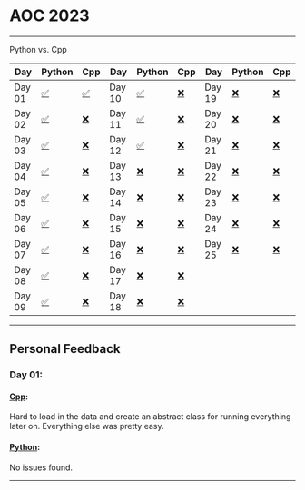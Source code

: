 # AOC 2023

---

Python vs. Cpp

| Day    | Python                      | Cpp                  | Day    | Python                       | Cpp                   | Day    | Python                       | Cpp                   |
| ------ | --------------------------- | -------------------- | ------ | ---------------------------- | --------------------- | ------ | ---------------------------- | --------------------- |
| Day 01 | [✅](./python/days/day1.py) | [✅](./cpp/day1.cpp) | Day 10 | [✅](./python/days/day10.py) | [❌](./cpp/day10.cpp) | Day 19 | [❌](./python/days/day19.py) | [❌](./cpp/day19.cpp) |
| Day 02 | [✅](./python/days/day2.py) | [❌](./cpp/day2.cpp) | Day 11 | [✅](./python/days/day11.py) | [❌](./cpp/day11.cpp) | Day 20 | [❌](./python/day20.py)      | [❌](./cpp/day20.cpp) |
| Day 03 | [✅](./python/days/day3.py) | [❌](./cpp/day3.cpp) | Day 12 | [✅](./python/days/day12.py) | [❌](./cpp/day12.cpp) | Day 21 | [❌](./python/day21.py)      | [❌](./cpp/day21.cpp) |
| Day 04 | [✅](./python/days/day4.py) | [❌](./cpp/day4.cpp) | Day 13 | [❌](./python/day13.py)      | [❌](./cpp/day13.cpp) | Day 22 | [❌](./python/day22.py)      | [❌](./cpp/day22.cpp) |
| Day 05 | [✅](./python/days/day5.py) | [❌](./cpp/day5.cpp) | Day 14 | [❌](./python/day14.py)      | [❌](./cpp/day14.cpp) | Day 23 | [❌](./python/day23.py)      | [❌](./cpp/day23.cpp) |
| Day 06 | [✅](./python/days/day6.py) | [❌](./cpp/day6.cpp) | Day 15 | [❌](./python/day15.py)      | [❌](./cpp/day15.cpp) | Day 24 | [❌](./python/day24.py)      | [❌](./cpp/day24.cpp) |
| Day 07 | [✅](./python/days/day7.py) | [❌](./cpp/day7.cpp) | Day 16 | [❌](./python/day16.py)      | [❌](./cpp/day16.cpp) | Day 25 | [❌](./python/day25.py)      | [❌](./cpp/day25.cpp) |
| Day 08 | [✅](./python/days/day8.py) | [❌](./cpp/day8.cpp) | Day 17 | [❌](./python/day17.py)      | [❌](./cpp/day17.cpp) |        |                              |                       |
| Day 09 | [✅](./python/days/day9.py) | [❌](./cpp/day9.cpp) | Day 18 | [❌](./python/day18.py)      | [❌](./cpp/day18.cpp) |        |                              |

---

## Personal Feedback

### Day 01:

#### [Cpp](./cpp/days/day1.cpp):

Hard to load in the data and create an abstract class for running everything later on. Everything else was pretty easy.

#### [Python](./python/days/day1.python):

No issues found.

---
